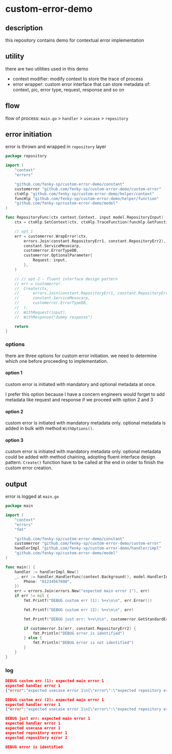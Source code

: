 # custom-error-demo

## description
this repository contains demo for contextual error implementation

## utility
there are two utilities used in this demo
- context modifier: modify context to store the trace of process
- error wrapper: custom error interface that can store metadata of: context, pic, error type, request, response and so on

## flow
flow of process: `main.go` > `handler` > `usecase` > `repository`

## error initiation
error is thrown and wrapped in `repository` layer
```go
package repository

import (
	"context"
	"errors"

	"github.com/fenky-sp/custom-error-demo/constant"
	customerror "github.com/fenky-sp/custom-error-demo/custom-error"
	ctxHlp "github.com/fenky-sp/custom-error-demo/helper/context"
	funcHlp "github.com/fenky-sp/custom-error-demo/helper/function"
	"github.com/fenky-sp/custom-error-demo/model"
)

func RepositoryFunc(ctx context.Context, input model.RepositoryInput) (output model.RepositoryOutput, err error) {
	ctx = ctxHlp.SetContext(ctx, ctxHlp.TraceFunction(funcHlp.GetFunctionName(RepositoryFunc)))

	// opt 1
	err = customerror.WrapError(ctx,
		errors.Join(constant.RepositoryErr1, constant.RepositoryErr2),
		constant.ServiceMesocarp,
		customerror.ErrorTypeDB,
		customerror.OptionalParameter{
			Request: input,
		},
	)

	// // opt 2 - fluent interface design pattern
	// err = customerror.
	// 	Create(ctx,
	// 		errors.Join(constant.RepositoryErr1, constant.RepositoryErr2),
	// 		constant.ServiceMesocarp,
	// 		customerror.ErrorTypeDB,
	// 	).
	// 	WithRequest(input).
	// 	WithResponse("dummy response")

	return
}
```

### options
there are three options for custom error initiation. we need to determine which one before proceeding to implementation.

#### option 1
custom error is initiated with mandatory and optional metadata at once.

I prefer this option because I have a concern engineers would forget to add metadata like request and response if we proceed with option 2 and 3

#### option 2
custom error is initiated with mandatory metadata only. optional metadata is added in bulk with method `WithOptions()`.

#### option 3
custom error is initiated with mandatory metadata only. optional metadata could be added with method chaining, adopting fluent interface design pattern. `Create()` function have to be called at the end in order to finish the custom error creation.

## output
error is logged at `main.go`
```go
package main

import (
	"context"
	"errors"
	"fmt"

	"github.com/fenky-sp/custom-error-demo/constant"
	customerror "github.com/fenky-sp/custom-error-demo/custom-error"
	handlerImpl "github.com/fenky-sp/custom-error-demo/handler/impl"
	"github.com/fenky-sp/custom-error-demo/model"
)

func main() {
	handler := handlerImpl.New()
	_, err := handler.HandlerFunc(context.Background(), model.HandlerInput{
		Phone: "01234567890",
	})
	err = errors.Join(errors.New("expected main error 1"), err)
	if err != nil {
		fmt.Printf("DEBUG custom err (1): %+v\n\n", err.Error())

		fmt.Printf("DEBUG custom err (2): %+v\n\n", err)

		fmt.Printf("DEBUG just err: %+v\n\n", customerror.GetStandardError(err))

		if customerror.Is(err, constant.RepositoryErr2) {
			fmt.Println("DEBUG error is identified")
		} else {
			fmt.Println("DEBUG error is not identified")
		}
	}
}
```

### log
```JSON
DEBUG custom err (1): expected main error 1
expected handler error 1
{"error":"expected usecase error 1\n{\"error\":\"expected repository error 1\\nexpected repository error 2\",\"func\":\"RepositoryFunc\",\"lines\":[\"/Users/fenky/go/src/github.com/fenky-sp/custom-error-demo/repository/repository.go:18\"],\"pic\":\"mesocarp\",\"request\":\"{\\\"PhoneNo\\\":\\\"***\\\",\\\"RequestTimeUnix\\\":1722425795}\",\"trace\":\"/Users/fenky/go/src/github.com/fenky-sp/custom-error-demo/handler/impl/handler.go-(HandlerFunc)#/Users/fenky/go/src/github.com/fenky-sp/custom-error-demo/usecase/usecase.go-(UsecaseFunc)#/Users/fenky/go/src/github.com/fenky-sp/custom-error-demo/repository/repository.go-(RepositoryFunc)\",\"type\":\"db\"}","func":"HandlerFunc","lines":["/Users/fenky/go/src/github.com/fenky-sp/custom-error-demo/handler/impl/handler.go:23"],"pic":"mesocarp","request":"{\"Phone\":\"***\"}","trace":"/Users/fenky/go/src/github.com/fenky-sp/custom-error-demo/handler/impl/handler.go-(HandlerFunc)","type":"validation"}

DEBUG custom err (2): expected main error 1
expected handler error 1
{"error":"expected usecase error 1\n{\"error\":\"expected repository error 1\\nexpected repository error 2\",\"func\":\"RepositoryFunc\",\"lines\":[\"/Users/fenky/go/src/github.com/fenky-sp/custom-error-demo/repository/repository.go:18\"],\"pic\":\"mesocarp\",\"request\":\"{\\\"PhoneNo\\\":\\\"***\\\",\\\"RequestTimeUnix\\\":1722425795}\",\"trace\":\"/Users/fenky/go/src/github.com/fenky-sp/custom-error-demo/handler/impl/handler.go-(HandlerFunc)#/Users/fenky/go/src/github.com/fenky-sp/custom-error-demo/usecase/usecase.go-(UsecaseFunc)#/Users/fenky/go/src/github.com/fenky-sp/custom-error-demo/repository/repository.go-(RepositoryFunc)\",\"type\":\"db\"}","func":"HandlerFunc","lines":["/Users/fenky/go/src/github.com/fenky-sp/custom-error-demo/handler/impl/handler.go:23"],"pic":"mesocarp","request":"{\"Phone\":\"***\"}","trace":"/Users/fenky/go/src/github.com/fenky-sp/custom-error-demo/handler/impl/handler.go-(HandlerFunc)","type":"validation"}

DEBUG just err: expected main error 1
expected handler error 1
expected usecase error 1
expected repository error 1
expected repository error 2

DEBUG error is identified
```
